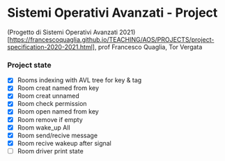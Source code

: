 # Sistemi Operativi Avanzati - Project
(Progetto di Sistemi Operativi Avanzati 2021)[https://francescoquaglia.github.io/TEACHING/AOS/PROJECTS/project-specification-2020-2021.html], prof Francesco Quaglia, Tor Vergata

### Project state
- [x] Rooms indexing with AVL tree for key & tag
- [x] Room creat named from key
- [x] Room creat unnamed
- [x] Room check permission
- [x] Room open named from key
- [x] Room remove if empty
- [x] Room wake_up All
- [x] Room send/recive message
- [x] Room recive wakeup after signal
- [ ] Room driver print state